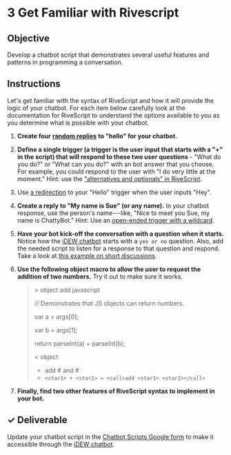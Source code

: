 # 3 Get Familiar with Rivescript

## Objective

Develop a chatbot script that demonstrates several useful features and patterns in programming a conversation.

## Instructions

Let's get familiar with the syntax of RiveScript and how it will provide the logic of your chatbot. For each item below carefully look at the documentation for RiveScript to understand the options available to you as you determine what is possible with your chatbot.

1. **Create four** [**random replies**](https://www.rivescript.com/docs/tutorial#random-replies) **to "hello" for your chatbot.**
2. **Define a single trigger \(a trigger is the user input that starts with a "+" in the script\) that will respond to these two user questions** - "What do you do?" or "What can you do?" with an bot answer that you choose. For example, you could respond to the user with "I do very little at the moment." Hint: use the ["alternatives and optionals" in RiveScript](https://www.rivescript.com/docs/tutorial#alternatives-and-optionals).
3. Use [a redirection](https://www.rivescript.com/docs/tutorial#redirections) to your "Hello" trigger when the user inputs "Hey".
4. **Create a reply to "My name is Sue" \(or any name\).** In your chatbot response, use the person's name---like, "Nice to meet you Sue, my name is ChattyBot." Hint: Use an [open-ended trigger with a wildcard](https://www.rivescript.com/docs/tutorial#open-ended-triggers).
5. **Have your bot kick-off the conversation with a question when it starts.** Notice how the [iDEW chatbot](https://3f4f14cf84904c39b800c0f021944c18.codepen.website/) starts with a `yes or no` question. Also, add the needed script to listen for a response to that question and respond. Take a look at [this example on short discussions](https://www.rivescript.com/docs/tutorial#short-discussions).
6. **Use the following object macro to allow the user to request the addition of two numbers.** Try it out to make sure it works.

   > &gt; object add javascript
   >
   > // Demonstrates that JS objects can return numbers.
   >
   > var a = args\[0\];
   >
   > var b = args\[1\];
   >
   > return parseInt\(a\) + parseInt\(b\);
   >
   > &lt; object
   >
   > * add \# and \#
   > * `<star1> + <star2> = <call>add <star1> <star2></call>`

7. **Finally, find two other features of RiveScript syntax to implement in your bot.**

## ✓ Deliverable

Update your chatbot script in the [Chatbot Scripts Google form](https://goo.gl/forms/ZgVAUlKL8wCVb2zE3) to make it accessible through the [iDEW chatbot](https://3f4f14cf84904c39b800c0f021944c18.codepen.website/).

